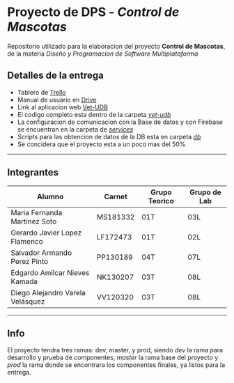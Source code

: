 # Proyecto de DPS - *Control de Mascotas*
Repositorio utilizado para la elaboracion del proyecto **Control de Mascotas**, de la materia *Diseño y Programacion de Software Multiplataforma* 

## Detalles de la entrega
* Tablero de [Trello](https://trello.com/b/8SeBgq8w/dsp-2020)
* Manual de usuario en [Drive](https://drive.google.com/file/d/1GIZnGIb0IGcxI_uCAfScIDBg-jnrbXT2/view)
* Link al aplicacion web [Vet-UDB](https://vet-udb.web.app)
* El codigo completo esta dentro de la carpeta [*vet-udb*](./vet-udb) 
* La configuracion de comunicacion con la Base de datos y con Firebase se encuentran en la carpeta de [*services*](./vet-udb/src/app/services)
* Scripts para las obtencion de datos de la DB esta en carpeta [*db*](./db)
* Se concidera que el proyecto esta a un poco mas del 50%
---
## Integrantes
| Alumno | Carnet | Grupo Teorico | Grupo de Lab |
| --- | --- | --- | --- |
| Maria Fernanda Martinez Soto | MS181332 | 01T | 03L |
| Gerardo Javier Lopez Flamenco | LF172473 | 01T | 02L |
| Salvador Armando Perez Pinto | PP130189 |04T|07L|
| Edgardo  Amilcar Nieves Kamada|NK130207|03T|08L|
| Diego Alejandro Varela Velásquez | VV120320 |03T|08L|
---
## Info
El proyecto tendra tres ramas: dev, master, y prod, siendo *dev* la rama para desarrollo y prueba de componentes, *master* la rama base del proyecto y *prod* la rama donde se encontrara los componentes finales, ya listos para la entrega.
